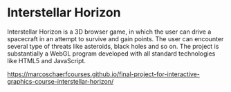 # Interstellar Horizon

Interstellar Horizon is a 3D browser game, in which the user can drive a spacecraft in an attempt to survive and gain points. The user can encounter several type of threats like asteroids, black holes and so on. The project is substantially a WebGL program developed with all standard technologies like HTML5 and JavaScript. 


https://marcoschaerfcourses.github.io/final-project-for-interactive-graphics-course-interstellar-horizon/
